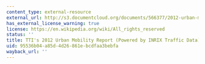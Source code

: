 ```yaml
---
content_type: external-resource
external_url: http://s3.documentcloud.org/documents/566377/2012-urban-mobility-report.pdf
has_external_license_warning: true
license: https://en.wikipedia.org/wiki/All_rights_reserved
status: ''
title: TTI's 2012 Urban Mobility Report (Powered by INRIX Traffic Data) (PDF)
uid: 95536b04-a85d-4d26-861e-bcdfaa3bebfa
wayback_url: ''
---
```

